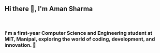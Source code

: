 ## Hi there 👋, I'm Aman Sharma
<br>
<h3>  I'm a first-year Computer Science and Engineering student at MIT, Manipal, exploring the world of coding, development, and innovation. 🚀</h3>

<!--
**amanhsharma/amanhsharma** is a ✨ _special_ ✨ repository because its `README.md` (this file) appears on your GitHub profile.

Here are some ideas to get you started:

- 🔭 I’m currently working on ...
- 🌱 I’m currently learning ...
- 👯 I’m looking to collaborate on ...
- 🤔 I’m looking for help with ...
- 💬 Ask me about ...
- 📫 How to reach me: ...
- 😄 Pronouns: ...
- ⚡ Fun fact: ...
-->
